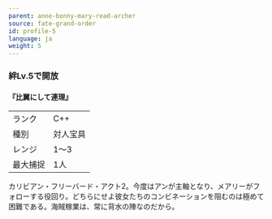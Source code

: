 ```yaml
---
parent: anne-bonny-mary-read-archer
source: fate-grand-order
id: profile-5
language: ja
weight: 5
---
```


### 絆Lv.5で開放

#### 『比翼にして連理』

<table>
  <tr><td>ランク</td><td>C++</td></tr>
  <tr><td>種別</td><td>対人宝具</td></tr>
  <tr><td>レンジ</td><td>1～3</td></tr>
  <tr><td>最大捕捉</td><td>1人</td></tr>
</table>

カリビアン・フリーバード・アクト2。今度はアンが主軸となり、メアリーがフォローする役回り。どちらにせよ彼女たちのコンビネーションを阻むのは極めて困難である。海賊稼業は、常に背水の陣なのだから。
